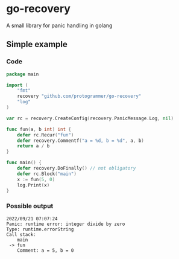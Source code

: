 # go-recovery
A small library for panic handling in golang

## Simple example
### Code
```go
package main

import (
	"fmt"
	recovery "github.com/protogrammer/go-recovery"
	"log"
)

var rc = recovery.CreateConfig(recovery.PanicMessage.Log, nil)

func fun(a, b int) int {
	defer rc.Recur("fun")
	defer recovery.Commentf("a = %d, b = %d", a, b)
	return a / b
}

func main() {
	defer recovery.DoFinally() // not obligatory
	defer rc.Block("main")
	x := fun(5, 0)
	log.Print(x)
}
```

### Possible output
```
2022/09/21 07:07:24
Panic: runtime error: integer divide by zero
Type: runtime.errorString
Call stack:
    main
 -> fun
    Comment: a = 5, b = 0
```

